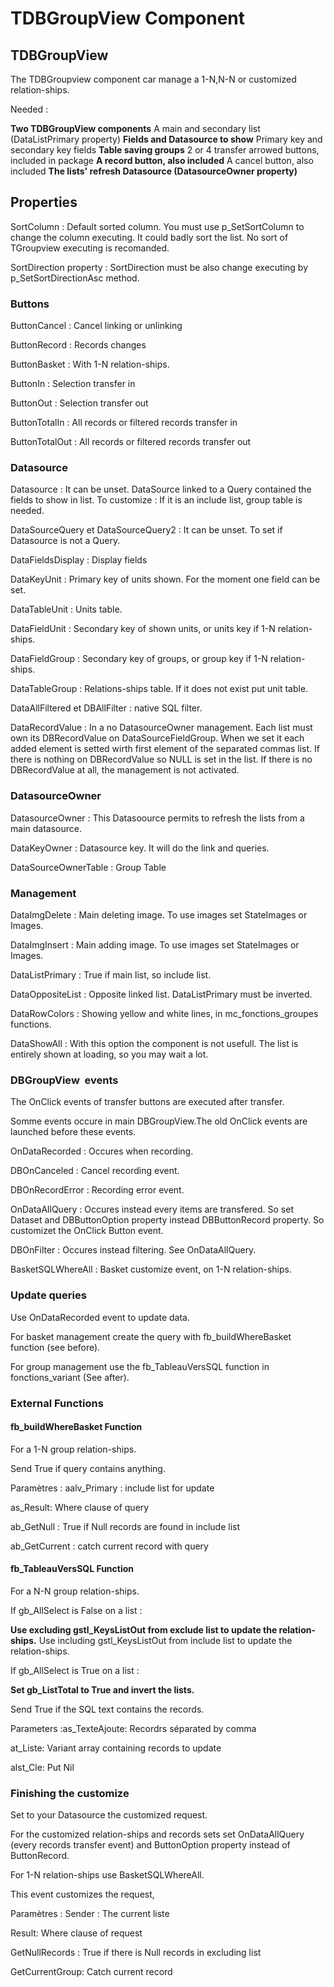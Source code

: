 # TDBGroupView Component #
## TDBGroupView ##


The TDBGroupview component car manage a 1-N,N-N or customized relation-ships.

Needed :

**Two TDBGroupView components** A main and secondary list (DataListPrimary property)
**Fields and Datasource to show** Primary key and secondary key fields
**Table saving groups** 2 or 4 transfer arrowed buttons, included in package
**A record button, also included** A cancel button, also included
**The lists' refresh Datasource (DatasourceOwner property)**

## Properties ##
SortColumn&nbsp;: Default sorted column. You must use p\_SetSortColumn to change the column executing. It could badly sort the list. No sort of TGroupview executing is recomanded.

SortDirection property&nbsp;: SortDirection must be also change executing by p\_SetSortDirectionAsc method.


### Buttons ###
ButtonCancel&nbsp;: Cancel linking or unlinking

ButtonRecord&nbsp;: Records changes

ButtonBasket&nbsp;: With 1-N relation-ships.

ButtonIn&nbsp;: Selection transfer in

ButtonOut&nbsp;: Selection transfer out

ButtonTotalIn&nbsp;: All records or filtered records transfer in

ButtonTotalOut&nbsp;: All records or filtered records transfer out


### Datasource ###
Datasource&nbsp;: It can be unset. DataSource linked to a Query contained the fields to show in list. To customize : If it is an include list, group table is needed.

DataSourceQuery et DataSourceQuery2 : It can be unset. To set if Datasource is not a Query.

DataFieldsDisplay&nbsp;: Display fields

DataKeyUnit&nbsp;: Primary key of units shown. For the moment one field can be set.

DataTableUnit&nbsp;: Units table.

DataFieldUnit&nbsp;: Secondary key of shown units, or units key if 1-N relation-ships.

DataFieldGroup&nbsp;: Secondary key of groups, or group key if 1-N relation-ships.

DataTableGroup&nbsp;: Relations-ships table. If it does not exist put unit table.

DataAllFiltered et DBAllFilter&nbsp;: native SQL filter.

DataRecordValue&nbsp;: In a no DatasourceOwner management. Each list must own its DBRecordValue on DataSourceFieldGroup. When we set it each added element is setted wirth first element of the separated commas list. If there is nothing on DBRecordValue so NULL is set in the list. If there is no DBRecordValue at all, the management is not activated.

### DatasourceOwner ###
DatasourceOwner&nbsp;: This Datasoource permits to refresh the lists from a main datasource.

DataKeyOwner&nbsp;: Datasource key. It will do the link and queries.

DataSourceOwnerTable&nbsp;: Group Table

### Management ###
DataImgDelete&nbsp;: Main deleting image. To use images set StateImages or Images.

DataImgInsert&nbsp;: Main adding image. To use images set StateImages or Images.

DataListPrimary&nbsp;: True if main list, so include list.

DataOppositeList&nbsp;: Opposite linked list. DataListPrimary must be inverted.

DataRowColors&nbsp;: Showing yellow and white lines, in mc\_fonctions\_groupes functions.

DataShowAll&nbsp;: With this option the component is not usefull. The list is entirely shown at loading, so you may wait a lot.

### DBGroupView  events ###
The OnClick events of transfer buttons are executed after transfer.


Somme events occure in main DBGroupView.The old OnClick events are launched before these events.


OnDataRecorded&nbsp;: Occures when recording.

DBOnCanceled&nbsp;: Cancel recording event.

DBOnRecordError&nbsp;: Recording error event.

OnDataAllQuery : Occures instead every items are transfered. So set Dataset and DBButtonOption property instead DBButtonRecord property. So customizet the OnClick Button event.

DBOnFilter&nbsp;: Occures instead filtering. See OnDataAllQuery.

BasketSQLWhereAll&nbsp;: Basket customize event, on 1-N relation-ships.


### Update queries ###
Use OnDataRecorded event to update data.

For basket management create the query with fb\_buildWhereBasket function (see before).

For group management use the fb\_TableauVersSQL function in fonctions\_variant (See after).


### External Functions ###
#### fb\_buildWhereBasket Function ####
For a 1-N group relation-ships.

Send True if query contains anything.

Paramètres&nbsp;: aalv\_Primary&nbsp;: include list for update

as\_Result: Where clause of query

ab\_GetNull : True if Null records are found in include list

ab\_GetCurrent&nbsp;: catch current record with query


#### fb\_TableauVersSQL Function ####
For a N-N group relation-ships.

If gb\_AllSelect is False on a list :

**Use excluding gstl\_KeysListOut from exclude list to update the relation-ships.** Use including gstl\_KeysListOut from include list to update the relation-ships.

If gb\_AllSelect is True on a list&nbsp;:

**Set gb\_ListTotal to True and invert the lists.**

Send True if the SQL text contains the records.

Parameters&nbsp;:as\_TexteAjoute: Recordrs séparated by comma

at\_Liste: Variant array containing records to update

alst\_Cle: Put Nil

### Finishing the customize ###
Set to your Datasource the customized request.


For the customized relation-ships and records sets set OnDataAllQuery (every records transfer event) and ButtonOption property instead of ButtonRecord.


For 1-N relation-ships use BasketSQLWhereAll.

This event customizes the request,

Paramètres&nbsp;: Sender&nbsp;: The current liste

Result: Where clause of request

GetNullRecords : True if there is Null records in excluding list

GetCurrentGroup: Catch current record